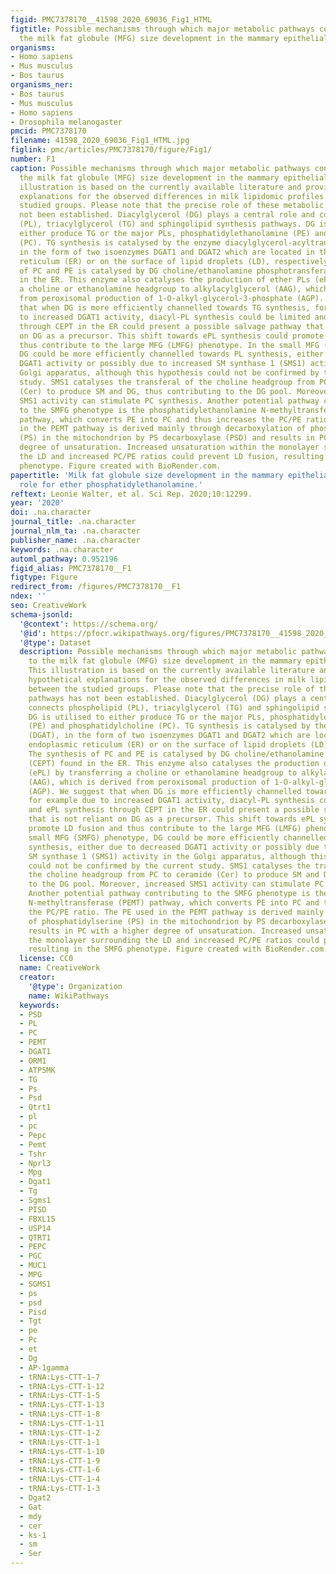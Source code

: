 ```yaml
---
figid: PMC7378170__41598_2020_69036_Fig1_HTML
figtitle: Possible mechanisms through which major metabolic pathways contribute to
  the milk fat globule (MFG) size development in the mammary epithelial cell
organisms:
- Homo sapiens
- Mus musculus
- Bos taurus
organisms_ner:
- Bos taurus
- Mus musculus
- Homo sapiens
- Drosophila melanogaster
pmcid: PMC7378170
filename: 41598_2020_69036_Fig1_HTML.jpg
figlink: pmc/articles/PMC7378170/figure/Fig1/
number: F1
caption: Possible mechanisms through which major metabolic pathways contribute to
  the milk fat globule (MFG) size development in the mammary epithelial cell. This
  illustration is based on the currently available literature and provides hypothetical
  explanations for the observed differences in milk lipidomic profiles between the
  studied groups. Please note that the precise role of these metabolic pathways has
  not been established. Diacylglycerol (DG) plays a central role and connects phospholipid
  (PL), triacylglycerol (TG) and sphingolipid synthesis pathways. DG is utilised to
  either produce TG or the major PLs, phosphatidylethanolamine (PE) and phosphatidylcholine
  (PC). TG synthesis is catalysed by the enzyme diacylglycerol-acyltransferase (DGAT),
  in the form of two isoenzymes DGAT1 and DGAT2 which are located in the endoplasmic
  reticulum (ER) or on the surface of lipid droplets (LD), respectively. The synthesis
  of PC and PE is catalysed by DG choline/ethanolamine phosphotransferase (CEPT) found
  in the ER. This enzyme also catalyses the production of ether PLs (ePL) by transferring
  a choline or ethanolamine headgroup to alkylacylglycerol (AAG), which is derived
  from peroxisomal production of 1-O-alkyl-glycerol-3-phosphate (AGP). We suggest
  that when DG is more efficiently channelled towards TG synthesis, for example due
  to increased DGAT1 activity, diacyl-PL synthesis could be limited and ePL synthesis
  through CEPT in the ER could present a possible salvage pathway that is not reliant
  on DG as a precursor. This shift towards ePL synthesis could promote LD fusion and
  thus contribute to the large MFG (LMFG) phenotype. In the small MFG (SMFG) phenotype,
  DG could be more efficiently channelled towards PL synthesis, either due to decreased
  DGAT1 activity or possibly due to increased SM synthase 1 (SMS1) activity in the
  Golgi apparatus, although this hypothesis could not be confirmed by the current
  study. SMS1 catalyses the transferal of the choline headgroup from PC to ceramide
  (Cer) to produce SM and DG, thus contributing to the DG pool. Moreover, increased
  SMS1 activity can stimulate PC synthesis. Another potential pathway contributing
  to the SMFG phenotype is the phosphatidylethanolamine N-methyltransferase (PEMT)
  pathway, which converts PE into PC and thus increases the PC/PE ratio. The PE used
  in the PEMT pathway is derived mainly through decarboxylation of phosphatidylserine
  (PS) in the mitochondrion by PS decarboxylase (PSD) and results in PC with a higher
  degree of unsaturation. Increased unsaturation within the monolayer surrounding
  the LD and increased PC/PE ratios could prevent LD fusion, resulting in the SMFG
  phenotype. Figure created with BioRender.com.
papertitle: 'Milk fat globule size development in the mammary epithelial cell: a potential
  role for ether phosphatidylethanolamine.'
reftext: Leonie Walter, et al. Sci Rep. 2020;10:12299.
year: '2020'
doi: .na.character
journal_title: .na.character
journal_nlm_ta: .na.character
publisher_name: .na.character
keywords: .na.character
automl_pathway: 0.952196
figid_alias: PMC7378170__F1
figtype: Figure
redirect_from: /figures/PMC7378170__F1
ndex: ''
seo: CreativeWork
schema-jsonld:
  '@context': https://schema.org/
  '@id': https://pfocr.wikipathways.org/figures/PMC7378170__41598_2020_69036_Fig1_HTML.html
  '@type': Dataset
  description: Possible mechanisms through which major metabolic pathways contribute
    to the milk fat globule (MFG) size development in the mammary epithelial cell.
    This illustration is based on the currently available literature and provides
    hypothetical explanations for the observed differences in milk lipidomic profiles
    between the studied groups. Please note that the precise role of these metabolic
    pathways has not been established. Diacylglycerol (DG) plays a central role and
    connects phospholipid (PL), triacylglycerol (TG) and sphingolipid synthesis pathways.
    DG is utilised to either produce TG or the major PLs, phosphatidylethanolamine
    (PE) and phosphatidylcholine (PC). TG synthesis is catalysed by the enzyme diacylglycerol-acyltransferase
    (DGAT), in the form of two isoenzymes DGAT1 and DGAT2 which are located in the
    endoplasmic reticulum (ER) or on the surface of lipid droplets (LD), respectively.
    The synthesis of PC and PE is catalysed by DG choline/ethanolamine phosphotransferase
    (CEPT) found in the ER. This enzyme also catalyses the production of ether PLs
    (ePL) by transferring a choline or ethanolamine headgroup to alkylacylglycerol
    (AAG), which is derived from peroxisomal production of 1-O-alkyl-glycerol-3-phosphate
    (AGP). We suggest that when DG is more efficiently channelled towards TG synthesis,
    for example due to increased DGAT1 activity, diacyl-PL synthesis could be limited
    and ePL synthesis through CEPT in the ER could present a possible salvage pathway
    that is not reliant on DG as a precursor. This shift towards ePL synthesis could
    promote LD fusion and thus contribute to the large MFG (LMFG) phenotype. In the
    small MFG (SMFG) phenotype, DG could be more efficiently channelled towards PL
    synthesis, either due to decreased DGAT1 activity or possibly due to increased
    SM synthase 1 (SMS1) activity in the Golgi apparatus, although this hypothesis
    could not be confirmed by the current study. SMS1 catalyses the transferal of
    the choline headgroup from PC to ceramide (Cer) to produce SM and DG, thus contributing
    to the DG pool. Moreover, increased SMS1 activity can stimulate PC synthesis.
    Another potential pathway contributing to the SMFG phenotype is the phosphatidylethanolamine
    N-methyltransferase (PEMT) pathway, which converts PE into PC and thus increases
    the PC/PE ratio. The PE used in the PEMT pathway is derived mainly through decarboxylation
    of phosphatidylserine (PS) in the mitochondrion by PS decarboxylase (PSD) and
    results in PC with a higher degree of unsaturation. Increased unsaturation within
    the monolayer surrounding the LD and increased PC/PE ratios could prevent LD fusion,
    resulting in the SMFG phenotype. Figure created with BioRender.com.
  license: CC0
  name: CreativeWork
  creator:
    '@type': Organization
    name: WikiPathways
  keywords:
  - PSD
  - PL
  - PC
  - PEMT
  - DGAT1
  - ORM1
  - ATP5MK
  - TG
  - Ps
  - Psd
  - Qtrt1
  - pl
  - pc
  - Pepc
  - Pemt
  - Tshr
  - Nprl3
  - Mpg
  - Dgat1
  - Tg
  - Sgms1
  - PISD
  - FBXL15
  - USP14
  - QTRT1
  - PEPC
  - PGC
  - MUC1
  - MPG
  - SGMS1
  - ps
  - psd
  - Pisd
  - Tgt
  - pe
  - Pc
  - et
  - Dg
  - AP-1gamma
  - tRNA:Lys-CTT-1-7
  - tRNA:Lys-CTT-1-12
  - tRNA:Lys-CTT-1-5
  - tRNA:Lys-CTT-1-13
  - tRNA:Lys-CTT-1-8
  - tRNA:Lys-CTT-1-11
  - tRNA:Lys-CTT-1-2
  - tRNA:Lys-CTT-1-1
  - tRNA:Lys-CTT-1-10
  - tRNA:Lys-CTT-1-9
  - tRNA:Lys-CTT-1-6
  - tRNA:Lys-CTT-1-4
  - tRNA:Lys-CTT-1-3
  - Dgat2
  - Gat
  - mdy
  - cer
  - ks-1
  - sm
  - Ser
---
```

